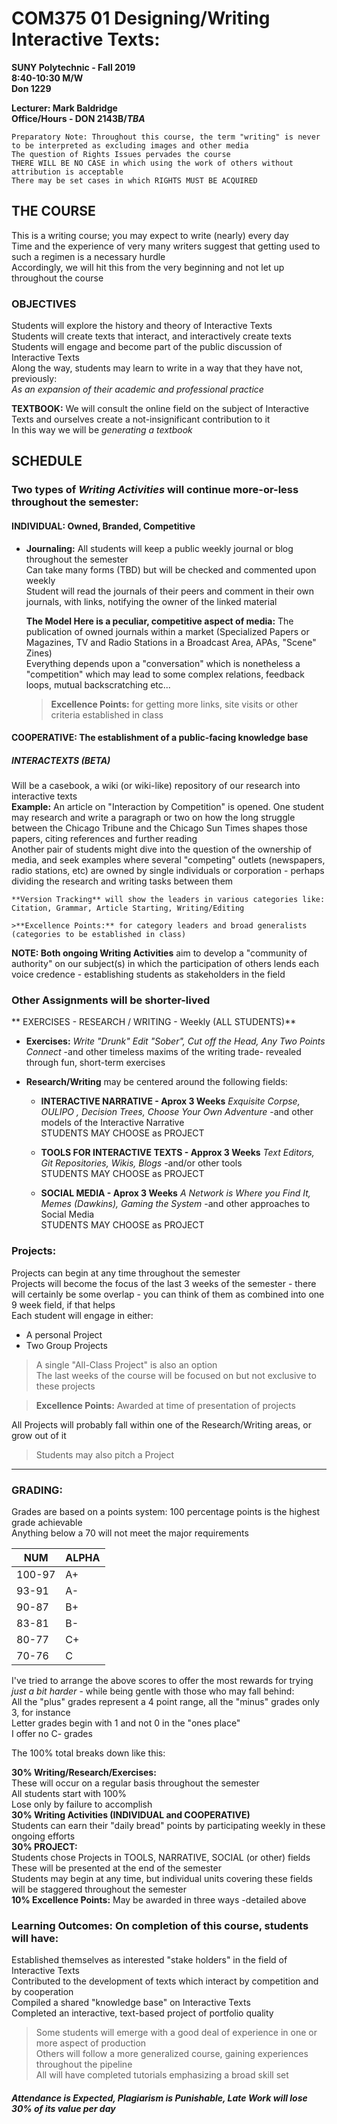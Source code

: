 # COM375 01 	Designing/Writing Interactive Texts:
**SUNY Polytechnic - Fall 2019**  
**8:40-10:30 M/W**  
**Don 1229**

**Lecturer: Mark Baldridge**  
**Office/Hours - DON 2143B/_TBA_**

`Preparatory Note: Throughout this course, the term "writing" is never to be interpreted as excluding images and other media`  
`The question of Rights Issues pervades the course`  
`THERE WILL BE NO CASE in which using the work of others without attribution is acceptable`  
`There may be set cases in which RIGHTS MUST BE ACQUIRED`

## THE COURSE
  
This is a writing course; you may expect to write (nearly) every day  
Time and the experience of very many writers suggest that getting used to such a regimen is a necessary hurdle  
Accordingly, we will hit this from the very beginning and not let up throughout the course  

### OBJECTIVES 
Students will explore the history and theory of Interactive Texts  
Students will create texts that interact, and interactively create texts  
Students will engage and become part of the public discussion of Interactive Texts  
Along the way, students may learn to write in a way that they have not, previously:  
_As an expansion of their academic and professional practice_  
   
**TEXTBOOK:** We will consult the online field on the subject of Interactive Texts and ourselves create a not-insignificant contribution to it  
In this way we will be _generating a textbook_ 

## SCHEDULE  

### Two types of _Writing Activities_ will continue more-or-less throughout the semester:

#### INDIVIDUAL: Owned, Branded, Competitive
* **Journaling:** All students will keep a public weekly journal or blog throughout the semester  
Can take many forms (TBD) but will be checked and commented upon weekly  
Student will read the journals of their peers and comment in their own journals, with links, notifying the owner of the linked material
  
  **The Model Here is a peculiar, competitive aspect of media:** The publication of owned journals within a market (Specialized Papers or Magazines, TV and Radio Stations in a Broadcast Area, APAs, "Scene" Zines)  
  Everything depends upon a "conversation" which is nonetheless a "competition" which may lead to some complex relations, feedback loops, mutual backscratching etc...   
  
  > **Excellence Points:** for getting more links, site visits or other criteria established in class 

#### COOPERATIVE: The establishment of a public-facing knowledge base 

##### INTERACTEXTS (BETA)
Will be a casebook, a wiki (or wiki-like) repository of our research into interactive texts  
    **Example:** An article on "Interaction by Competition" is opened. One student may research and write a paragraph or two on how the long struggle between the Chicago Tribune and the Chicago Sun Times shapes those papers, citing references and further reading  
    Another pair of students might dive into the question of the ownership of media, and seek examples where several "competing" outlets (newspapers, radio stations, etc) are owned by single individuals or corporation - perhaps dividing the research and writing tasks between them  
    
    **Version Tracking** will show the leaders in various categories like: Citation, Grammar, Article Starting, Writing/Editing
    
    >**Excellence Points:** for category leaders and broad generalists (categories to be established in class)  

**NOTE: Both ongoing Writing Activities** aim to develop a "community of authority" on our subject(s) in which the participation of others lends each voice credence - establishing students as stakeholders in the field  
    
### Other Assignments will be shorter-lived

** EXERCISES - RESEARCH / WRITING - Weekly (ALL STUDENTS)**
  * **Exercises:** _Write "Drunk" Edit "Sober", Cut off the Head, Any Two Points Connect_ -and other timeless maxims of the writing trade- revealed through fun, short-term exercises  
  
  * **Research/Writing** may be centered around the following fields:
      
    * **INTERACTIVE NARRATIVE - Aprox 3 Weeks** _Exquisite Corpse, OULIPO , Decision Trees, Choose Your Own Adventure_ -and other models of the Interactive Narrative   
    STUDENTS MAY CHOOSE as PROJECT  
    
    * **TOOLS FOR INTERACTIVE TEXTS - Approx 3 Weeks** _Text Editors, Git Repositories, Wikis, Blogs_ -and/or other tools  
    STUDENTS MAY CHOOSE as PROJECT
    
    * **SOCIAL MEDIA - Aprox 3 Weeks** _A Network is Where you Find It, Memes (Dawkins), Gaming the System_ -and other approaches to Social Media  
    STUDENTS MAY CHOOSE as PROJECT  

### Projects:
Projects can begin at any time throughout the semester  
Projects will become the focus of the last 3 weeks of the semester - there will certainly be some overlap - you can think of them as combined into one 9 week field, if that helps  
Each student will engage in either:  
* A personal Project  
* Two Group Projects 
> A single "All-Class Project" is also an option  
The last weeks of the course will be focused on but not exclusive to these projects

>**Excellence Points:** Awarded at time of presentation of projects  

All Projects will probably fall within one of the Research/Writing areas, or grow out of it  
> Students may also pitch a Project

--- 

### GRADING:

Grades are based on a points system: 100 percentage points is the highest grade achievable  
Anything below a 70 will not meet the major requirements

NUM|ALPHA
---|---
100-97|A+
93-91|A-
90-87|B+
83-81|B-
80-77|C+
70-76|C 
 
I've tried to arrange the above scores to offer the most rewards for trying _just a bit harder_ - while being gentle with those who may fall behind:  
All the "plus" grades represent a 4 point range, all the "minus" grades only 3, for instance  
Letter grades begin with 1 and not 0 in the "ones place"  
I offer no C- grades
 
The 100% total breaks down like this:  
 
**30% Writing/Research/Exercises:**  
These will occur on a regular basis throughout the semester  
All students start with 100%  
Lose only by failure to accomplish  
**30% Writing Activities (INDIVIDUAL and COOPERATIVE)**  
Students can earn their "daily bread" points by participating weekly in these ongoing efforts  
**30% PROJECT:**  
Students chose Projects in TOOLS, NARRATIVE, SOCIAL (or other) fields  
These will be presented at the end of the semester  
Students may begin at any time, but individual units covering these fields will be staggered throughout the semester  
**10% Excellence Points:**
May be awarded in three ways -detailed above  

### Learning Outcomes: On completion of this course, students will have:
Established themselves as interested "stake holders" in the field of Interactive Texts  
Contributed to the development of texts which interact by competition and by cooperation  
Compiled a shared "knowledge base" on Interactive Texts  
Completed an interactive, text-based project of portfolio quality   
   
>Some students will emerge with a good deal of experience in one or more aspect of production  
Others will follow a more generalized course, gaining experiences throughout the pipeline  
All will have completed tutorials emphasizing a broad skill set  

##### Attendance is Expected, Plagiarism is Punishable, Late Work will lose 30% of its value per day  
 







    
    
